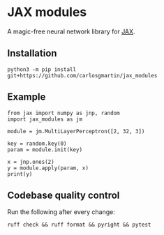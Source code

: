 # JAX modules

A magic-free neural network library for [JAX](https://github.com/jax-ml/jax).

## Installation

```shell
python3 -m pip install git+https://github.com/carlosgmartin/jax_modules
```

## Example

```python3
from jax import numpy as jnp, random
import jax_modules as jm

module = jm.MultiLayerPerceptron([2, 32, 3])

key = random.key(0)
param = module.init(key)

x = jnp.ones(2)
y = module.apply(param, x)
print(y)
```

## Codebase quality control

Run the following after every change:

```shell
ruff check && ruff format && pyright && pytest
```
